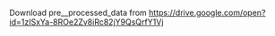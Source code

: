 Download pre__processed_data from https://drive.google.com/open?id=1zISxYa-8ROe2Zv8iRc82jY9QsQrfY1Vj
